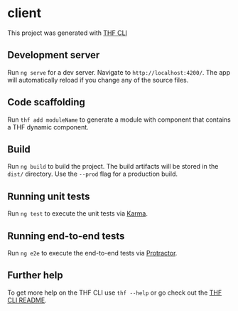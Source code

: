 # client

This project was generated with [THF CLI](https://github.com/totvs/thf-cli)

## Development server

Run `ng serve` for a dev server. Navigate to `http://localhost:4200/`. The app will automatically reload if you change any of the source files.

## Code scaffolding

Run `thf add moduleName` to generate a module with component that contains a THF dynamic component.

## Build

Run `ng build` to build the project. The build artifacts will be stored in the `dist/` directory. Use the `--prod` flag for a production build.

## Running unit tests

Run `ng test` to execute the unit tests via [Karma](https://karma-runner.github.io).

## Running end-to-end tests

Run `ng e2e` to execute the end-to-end tests via [Protractor](http://www.protractortest.org/).

## Further help

To get more help on the THF CLI use `thf --help` or go check out the [THF CLI README](https://github.com/totvs/thf-cli/blob/master/README.md).
